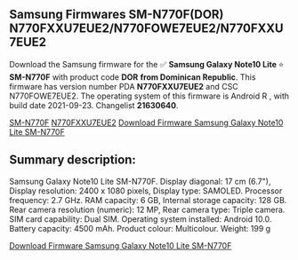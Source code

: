 <h2>Samsung Firmwares SM-N770F(DOR) N770FXXU7EUE2/N770FOWE7EUE2/N770FXXU7EUE2</h2>
Download the Samsung firmware for the ✅ <strong>Samsung Galaxy Note10 Lite </strong> ⭐ <strong>SM-N770F</strong> with product code <strong>DOR</strong> <strong> from Dominican Republic</strong>. This firmware has version number PDA <strong>N770FXXU7EUE2</strong> and CSC N770FOWE7EUE2. The operating system of this firmware is Android R , with build date 2021-09-23. Changelist <strong>21630640</strong>.


[SM-N770F](https://samfirm.shop/samsung/model/SM-N770F)
[N770FXXU7EUE2](https://samfirm.shop/samsung/pda/N770FXXU7EUE2)
[Download Firmware Samsung Galaxy Note10 Lite SM-N770F](https://samfirm.shop/samsung/firmware/458316)
<h2>Summary description:</h2>
<p>Samsung Galaxy Note10 Lite SM-N770F. Display diagonal: 17 cm (6.7"), Display resolution: 2400 x 1080 pixels, Display type: SAMOLED. Processor frequency: 2.7 GHz. RAM capacity: 6 GB, Internal storage capacity: 128 GB. Rear camera resolution (numeric): 12 MP, Rear camera type: Triple camera. SIM card capability: Dual SIM. Operating system installed: Android 10.0. Battery capacity: 4500 mAh. Product colour: Multicolour. Weight: 199 g</p>


[Download Firmware Samsung Galaxy Note10 Lite SM-N770F](https://samfirm.shop/samsung/firmware/458316)
